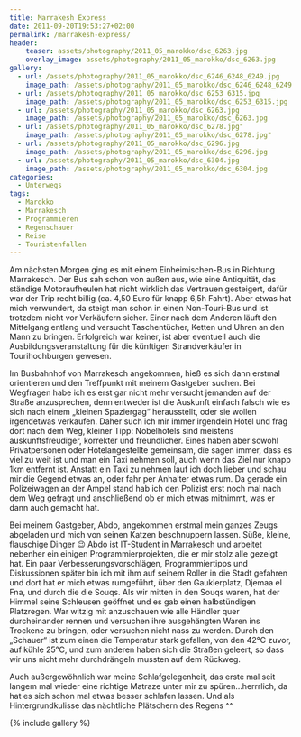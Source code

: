 ```yaml
---
title: Marrakesh Express
date: 2011-09-20T19:53:27+02:00
permalink: /marrakesh-express/
header:
    teaser: assets/photography/2011_05_marokko/dsc_6263.jpg
    overlay_image: assets/photography/2011_05_marokko/dsc_6263.jpg
gallery:
  - url: /assets/photography/2011_05_marokko/dsc_6246_6248_6249.jpg
    image_path: /assets/photography/2011_05_marokko/dsc_6246_6248_6249.jpg
  - url: /assets/photography/2011_05_marokko/dsc_6253_6315.jpg
    image_path: /assets/photography/2011_05_marokko/dsc_6253_6315.jpg
  - url: /assets/photography/2011_05_marokko/dsc_6263.jpg
    image_path: /assets/photography/2011_05_marokko/dsc_6263.jpg
  - url: /assets/photography/2011_05_marokko/dsc_6278.jpg"
    image_path: /assets/photography/2011_05_marokko/dsc_6278.jpg"
  - url: /assets/photography/2011_05_marokko/dsc_6296.jpg
    image_path: /assets/photography/2011_05_marokko/dsc_6296.jpg
  - url: /assets/photography/2011_05_marokko/dsc_6304.jpg
    image_path: /assets/photography/2011_05_marokko/dsc_6304.jpg
categories:
  - Unterwegs
tags:
  - Marokko
  - Marrakesch
  - Programmieren
  - Regenschauer
  - Reise
  - Touristenfallen
---
```

Am nächsten Morgen ging es mit einem Einheimischen-Bus in Richtung Marrakesch. 
Der Bus sah schon von außen aus, wie eine Antiquität, das ständige Motoraufheulen hat nicht wirklich das Vertrauen gesteigert, 
dafür war der Trip recht billig (ca. 4,50 Euro für knapp 6,5h Fahrt). Aber etwas hat mich verwundert, 
da steigt man schon in einen Non-Touri-Bus und ist trotzdem nicht vor Verkäufern sicher. 
Einer nach dem Anderen läuft den Mittelgang entlang und versucht Taschentücher, Ketten und Uhren an den Mann zu bringen. 
Erfolgreich war keiner, ist aber eventuell auch die Ausbildungsveranstaltung für die künftigen Strandverkäufer in Tourihochburgen gewesen.  

Im Busbahnhof von Marrakesch angekommen, hieß es sich dann erstmal orientieren und den Treffpunkt mit meinem Gastgeber suchen. 
Bei Wegfragen habe ich es erst gar nicht mehr versucht jemanden auf der Straße anzusprechen, 
denn entweder ist die Auskunft einfach falsch wie es sich nach einem „kleinen Spaziergag“ herausstellt, 
oder sie wollen irgendetwas verkaufen. Daher such ich mir immer irgendein Hotel und frag dort nach dem Weg, kleiner Tipp: 
Nobelhotels sind meistens auskunftsfreudiger, korrekter und freundlicher. 
Eines haben aber sowohl Privatpersonen oder Hotelangestellte gemeinsam, die sagen immer, dass es viel zu weit ist und man ein Taxi nehmen soll, 
auch wenn das Ziel nur knapp 1km entfernt ist. Anstatt ein Taxi zu nehmen lauf ich doch lieber und schau mir die Gegend etwas an, 
oder fahr per Anhalter etwas rum. Da gerade ein Polizeiwagen an der Ampel stand hab ich den Polizist erst noch mal nach 
dem Weg gefragt und anschließend ob er mich etwas mitnimmt, was er dann auch gemacht hat.

Bei meinem Gastgeber, Abdo, angekommen erstmal mein ganzes Zeugs abgeladen und mich von seinen Katzen beschnuppern lassen. 
Süße, kleine, flauschige Dinger 😉 Abdo ist IT-Student in Marrakesch und arbeitet nebenher ein einigen Programmierprojekten, 
die er mir stolz alle gezeigt hat. Ein paar Verbesserungsvorschlägen, Programmiertipps und Diskussionen später bin ich mit 
ihm auf seinem Roller in die Stadt gefahren und dort hat er mich etwas rumgeführt, über den Gauklerplatz, Djemaa el Fna, 
und durch die die Souqs. Als wir mitten in den Souqs waren, hat der Himmel seine Schleusen geöffnet und es gab einen halbstündigen Platzregen. 
War witzig mit anzuschauen wie alle Händler quer durcheinander rennen und versuchen ihre ausgehängten Waren ins Trockene zu bringen, 
oder versuchen nicht nass zu werden. Durch den „Schauer“ ist zum einen die Temperatur stark gefallen, von den 42°C zuvor, auf kühle 25°C, 
und zum anderen haben sich die Straßen geleert, so dass wir uns nicht mehr durchdrängeln mussten auf dem Rückweg.

Auch außergewöhnlich war meine Schlafgelegenheit, das erste mal seit langem mal wieder eine richtige Matraze unter mir zu spüren&#8230;herrrlich, 
da hat es sich schon mal etwas besser schlafen lassen. Und als Hintergrundkulisse das nächtliche Plätschern des Regens ^^

{% include gallery %}
